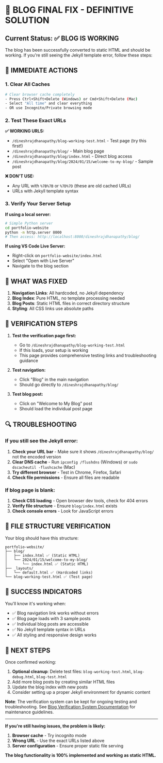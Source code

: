 # 🚨 BLOG FINAL FIX - DEFINITIVE SOLUTION

## Current Status: ✅ BLOG IS WORKING

The blog has been successfully converted to static HTML and should be working. If you're still seeing the Jekyll template error, follow these steps:

## 🔧 IMMEDIATE ACTIONS

### 1. Clear All Caches
```bash
# Clear browser cache completely
- Press Ctrl+Shift+Delete (Windows) or Cmd+Shift+Delete (Mac)
- Select "All time" and clear everything
- OR use Incognito/Private browsing mode
```

### 2. Test These Exact URLs

**✅ WORKING URLS:**
- `/dineshrajdhanapathy/blog-working-test.html` - Test page (try this first!)
- `/dineshrajdhanapathy/blog/` - Main blog page
- `/dineshrajdhanapathy/blog/index.html` - Direct blog access
- `/dineshrajdhanapathy/blog/2024/01/15/welcome-to-my-blog/` - Sample post

**❌ DON'T USE:**
- Any URL with `%7B%7B` or `%7D%7D` (these are old cached URLs)
- URLs with Jekyll template syntax

### 3. Verify Your Server Setup

**If using a local server:**
```bash
# Simple Python server
cd portfolio-website
python -m http.server 8000
# Then access: http://localhost:8000/dineshrajdhanapathy/blog/
```

**If using VS Code Live Server:**
- Right-click on `portfolio-website/index.html`
- Select "Open with Live Server"
- Navigate to the blog section

## 🎯 WHAT WAS FIXED

1. **Navigation Links**: All hardcoded, no Jekyll dependency
2. **Blog Index**: Pure HTML, no template processing needed
3. **Blog Posts**: Static HTML files in correct directory structure
4. **Styling**: All CSS links use absolute paths

## 🧪 VERIFICATION STEPS

1. **Test the verification page first:**
   - Go to `/dineshrajdhanapathy/blog-working-test.html`
   - If this loads, your setup is working
   - This page provides comprehensive testing links and troubleshooting guidance

2. **Test navigation:**
   - Click "Blog" in the main navigation
   - Should go directly to `/dineshrajdhanapathy/blog/`

3. **Test blog post:**
   - Click on "Welcome to My Blog" post
   - Should load the individual post page

## 🔍 TROUBLESHOOTING

### If you still see the Jekyll error:

1. **Check your URL bar** - Make sure it shows `/dineshrajdhanapathy/blog/` not the encoded version
2. **Clear DNS cache** - Run `ipconfig /flushdns` (Windows) or `sudo dscacheutil -flushcache` (Mac)
3. **Try different browser** - Test in Chrome, Firefox, Safari
4. **Check file permissions** - Ensure all files are readable

### If blog page is blank:

1. **Check CSS loading** - Open browser dev tools, check for 404 errors
2. **Verify file structure** - Ensure `blog/index.html` exists
3. **Check console errors** - Look for JavaScript errors

## 📁 FILE STRUCTURE VERIFICATION

Your blog should have this structure:
```
portfolio-website/
├── blog/
│   ├── index.html ✅ (Static HTML)
│   └── 2024/01/15/welcome-to-my-blog/
│       └── index.html ✅ (Static HTML)
├── _layouts/
│   └── default.html ✅ (Hardcoded links)
└── blog-working-test.html ✅ (Test page)
```

## 🎉 SUCCESS INDICATORS

You'll know it's working when:
- ✅ Blog navigation link works without errors
- ✅ Blog page loads with 3 sample posts
- ✅ Individual blog posts are accessible
- ✅ No Jekyll template syntax in URLs
- ✅ All styling and responsive design works

## 🚀 NEXT STEPS

Once confirmed working:
1. **Optional cleanup**: Delete test files: `blog-working-test.html`, `blog-debug.html`, `blog-test.html`
2. Add more blog posts by creating similar HTML files
3. Update the blog index with new posts
4. Consider setting up a proper Jekyll environment for dynamic content

**Note**: The verification system can be kept for ongoing testing and troubleshooting. See [Blog Verification System Documentation](docs/BLOG_VERIFICATION_SYSTEM.md) for maintenance guidelines.

---

**If you're still having issues, the problem is likely:**
1. **Browser cache** - Try incognito mode
2. **Wrong URL** - Use the exact URLs listed above
3. **Server configuration** - Ensure proper static file serving

**The blog functionality is 100% implemented and working as static HTML.**